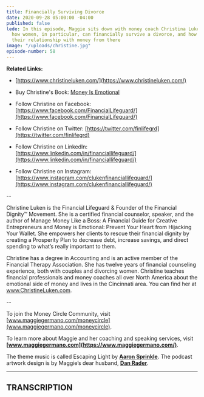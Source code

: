 ```yaml
---
title: Financially Surviving Divorce
date: 2020-09-28 05:00:00 -04:00
published: false
lede: In this episode, Maggie sits down with money coach Christina Luken to discuss
  how women, in particular, can financially survive a divorce, and how they can improve
  their relationship with money from there
image: "/uploads/christine.jpg"
episode-number: 58
---
```


**Related Links:**

* [https://www.christineluken.com/](https://www.christineluken.com/)

* Buy Christine's Book: [Money Is Emotional](https://www.christineluken.com/books/money-is-emotional-book/)

* Follow Christine on Facebook: [https://www.facebook.com/FinancialLifeguard/](https://www.facebook.com/FinancialLifeguard/)

* Follow Christine on Twitter: [https://twitter.com/finlifegrd](https://twitter.com/finlifegrd)

* Follow Christine on LinkedIn: [https://www.linkedin.com/in/financiallifeguard/](https://www.linkedin.com/in/financiallifeguard/)

* Follow Christine on Instagram: [https://www.instagram.com/clukenfinanciallifeguard/](https://www.instagram.com/clukenfinanciallifeguard/)

--

Christine Luken is the Financial Lifeguard & Founder of the Financial Dignity™ Movement. She is a certified financial counselor, speaker, and the author of Manage Money Like a Boss: A Financial Guide for Creative Entrepreneurs and Money is Emotional: Prevent Your Heart from Hijacking Your Wallet. She empowers her clients to rescue their financial dignity by creating a Prosperity Plan to decrease debt, increase savings, and direct spending to what’s really important to them.

Christine has a degree in Accounting and is an active member of the Financial Therapy Association. She has twelve years of financial counseling experience, both with couples and divorcing women. Christine teaches financial professionals and money coaches all over North America about the emotional side of money and lives in the Cincinnati area. You can find her at www.ChristineLuken.com.

--

To join the Money Circle Community, visit [www.maggiegermano.com/moneycircle](www.maggiegermano.com/moneycircle).

To learn more about Maggie and her coaching and speaking services, visit **[www.maggiegermano.com](https://www.maggiegermano.com/)**.

The theme music is called Escaping Light by **[Aaron Sprinkle](http://aaronsprinklemusic.com/)**. The podcast artwork design is by Maggie’s dear husband, **[Dan Rader](https://danrdesign.com/)**.

---

## TRANSCRIPTION